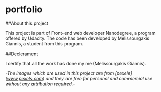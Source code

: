 # portfolio

##About this project

This project is part of Front-end web developer Nanodegree, a program offered by Udacity.
The code has been developed by Melissourgakis Giannis, a student from this program.


##Declerament

I certify that all the work has done my me (Melissourgakis Giannis).


*-The images which are used in this project are from [pexels] (www.pexels.com) and they are free 
for personal and commercial use without any attribution required.-*
